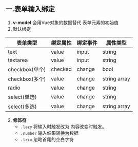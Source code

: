 ## 一.表单输入绑定

1. 	**v-model** 会用Vue对象的数据替代 表单元素的初始值
2.	默认绑定

|  表单类型|绑定属性|绑定事件|属性类型|
|  ----|----|----|----|
|  text|value|input|string|
|  textarea|value|input|string|
|  checkbox(单个)|checked|change|bool|
|  checkbox(多个)|value|change|string array|
|  radio|value|change|string|
|  select(单选)|value|change|string|
|  select(多选)|value|change|string array|


2. **修饰符**
   +	`.lazy` 将输入时触发改为 内容改变时触发。
   +	`.number` 输入结果转换为数据
   +	`.trim` 忽略首尾的空白字符


